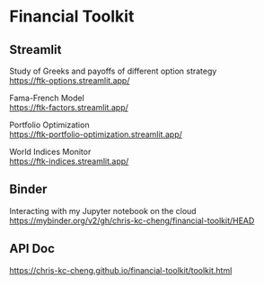 # Financial Toolkit

## Streamlit
Study of Greeks and payoffs of different option strategy\
https://ftk-options.streamlit.app/

Fama-French Model\
https://ftk-factors.streamlit.app/

Portfolio Optimization\
https://ftk-portfolio-optimization.streamlit.app/

World Indices Monitor\
https://ftk-indices.streamlit.app/

## Binder
Interacting with my Jupyter notebook on the cloud\
https://mybinder.org/v2/gh/chris-kc-cheng/financial-toolkit/HEAD

## API Doc
https://chris-kc-cheng.github.io/financial-toolkit/toolkit.html